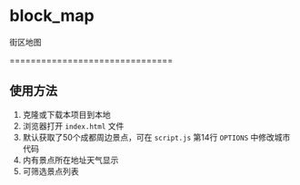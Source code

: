 # block_map
街区地图

===============================

## 使用方法

1. 克隆或下载本项目到本地
2. 浏览器打开 `index.html` 文件
3. 默认获取了50个成都周边景点，可在 `script.js` 第14行 `OPTIONS` 中修改城市代码
4. 内有景点所在地址天气显示
5. 可筛选景点列表